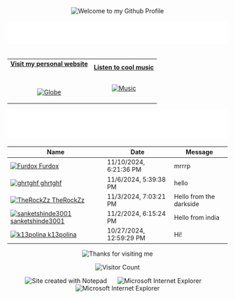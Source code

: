 <!-- "Hero" Header -->
<div align="center">
  <img src="https://github.com/BrunnerLivio/brunnerlivio/blob/master/images/welcome.png?raw=true" style="max-width: 100%;" alt="Welcome to my Github Profile" />
  <br />
  <br />
  <img height="50" alt="My Name is Livio and I like Node.js" src="images/personal_note.svg" />
  <br />
  <br />

</div>

<!-- Social -->
<table width="100%" align="center">
<tr>
<td align="center">
<a href="https://brunnerliv.io">
<strong>Visit my personal website </strong>
<br />
<br />
<br />

<p>

<img alt="Globe" height="80" src="images/globe.gif">
</a>
</p>

</td>


<td align="center">
<a href="https://www.youtube.com/watch?v=3YxaaGgTQYM&ab_channel=EvanescenceVEVO">
<strong>Listen to cool music</strong>
<br />
<br />


<p>
<img height="100" alt="Music" src="images/music.gif"> 
</a>
</p>

</td>
</tr>
</table>

<div align="center">
<a href="https://github.com/BrunnerLivio/brunnerlivio/issues/62#issuecomment-new"><img src="images/guestbook.svg"></a> 
</div>

<!-- Guestbook -->
| Name | Date | Message |
|---|---|---|
| <a href="https://github.com/Furdox"><img width="24" src="https://avatars.githubusercontent.com/u/65986892?s=24&u=450ad68846c5e30f99674d0ca7cb94c98ee6322d&v=4" alt="Furdox" /> Furdox</a> |11/10/2024, 6:21:36 PM|mrrrp|
| <a href="https://github.com/ghrtghf"><img width="24" src="https://avatars.githubusercontent.com/u/157476195?s=24&u=7cce61683cf7d7647c410ff11ce1186b1f47c1e1&v=4" alt="ghrtghf" /> ghrtghf</a> |11/6/2024, 5:39:38 PM|hello|
| <a href="https://github.com/TheRockZz"><img width="24" src="https://avatars.githubusercontent.com/u/6567802?s=24&v=4" alt="TheRockZz" /> TheRockZz</a> |11/3/2024, 7:03:21 PM|Hello from the darkside|
| <a href="https://github.com/sanketshinde3001"><img width="24" src="https://avatars.githubusercontent.com/u/126979961?s=24&u=d260bd67662c3cfceba666556fdfe8900be3c796&v=4" alt="sanketshinde3001" /> sanketshinde3001</a> |11/2/2024, 6:15:24 PM|Hello from india|
| <a href="https://github.com/k13polina"><img width="24" src="https://avatars.githubusercontent.com/u/186172477?s=24&u=16e65b9af525fb36f468c8b6aaa1cc81d2a69dfb&v=4" alt="k13polina" /> k13polina</a> |10/27/2024, 12:59:29 PM|Hi!|
<!-- /Guestbook -->

<!-- Footer -->

<div align="center">

<img height="120" alt="Thanks for visiting me" width="100%" src="https://raw.githubusercontent.com/BrunnerLivio/brunnerlivio/master/images/marquee.svg" />
<br />

![Visitor Count](https://profile-counter.glitch.me/brunnerlivio/count.svg)


<img src="https://raw.githubusercontent.com/BrunnerLivio/brunnerlivio/master/images/notepad.gif" alt="Site created with Notepad" height="30" />
<!-- "margin-right: whatever;" -->
<span>&nbsp;&nbsp;&nbsp;&nbsp;</span>  
<img src="https://raw.githubusercontent.com/BrunnerLivio/brunnerlivio/master/images/ie_logo.gif" alt="Microsoft Internet Explorer" />
<span>&nbsp;&nbsp;&nbsp;&nbsp;</span>  
<img src="https://raw.githubusercontent.com/BrunnerLivio/brunnerlivio/master/images/noframes.gif" alt="Microsoft Internet Explorer" />

</div>
